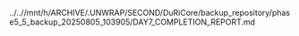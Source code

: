 ../..//mnt/h/ARCHIVE/.UNWRAP/SECOND/DuRiCore/backup_repository/phase5_5_backup_20250805_103905/DAY7_COMPLETION_REPORT.md